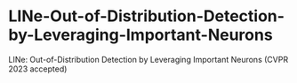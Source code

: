 # LINe-Out-of-Distribution-Detection-by-Leveraging-Important-Neurons
LINe: Out-of-Distribution Detection by Leveraging Important Neurons (CVPR 2023 accepted)
